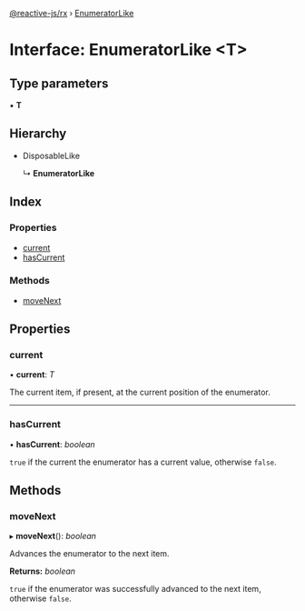 [@reactive-js/rx](../README.md) › [EnumeratorLike](enumeratorlike.md)

# Interface: EnumeratorLike <**T**>

## Type parameters

▪ **T**

## Hierarchy

* DisposableLike

  ↳ **EnumeratorLike**

## Index

### Properties

* [current](enumeratorlike.md#current)
* [hasCurrent](enumeratorlike.md#hascurrent)

### Methods

* [moveNext](enumeratorlike.md#movenext)

## Properties

###  current

• **current**: *T*

The current item, if present, at the current position of the enumerator.

___

###  hasCurrent

• **hasCurrent**: *boolean*

`true` if the current the enumerator has a current value, otherwise `false`.

## Methods

###  moveNext

▸ **moveNext**(): *boolean*

Advances the enumerator to the next item.

**Returns:** *boolean*

`true` if the enumerator was successfully advanced to the next item, otherwise `false`.
